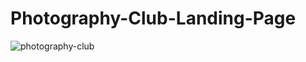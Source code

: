 # Photography-Club-Landing-Page
![photography-club](https://github.com/Raktim-Bhuyan/Photography-Club-Landing-Page/assets/87324609/b86789b8-b92b-4a2e-9335-e8f94f63ab2d)
